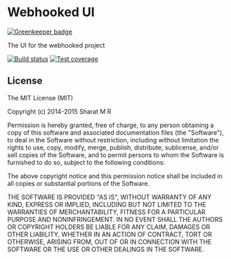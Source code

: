 # Webhooked UI

[![Greenkeeper badge](https://badges.greenkeeper.io/cosmosgenius/webhooked-ui.svg)](https://greenkeeper.io/)

The UI for the webhooked project

[![Build status][travis-image]][travis-url]
[![Test coverage][coveralls-image]][coveralls-url]

## License

The MIT License (MIT)

Copyright (c) 2014-2015 Sharat M R

Permission is hereby granted, free of charge, to any person obtaining a copy
of this software and associated documentation files (the "Software"), to deal
in the Software without restriction, including without limitation the rights
to use, copy, modify, merge, publish, distribute, sublicense, and/or sell
copies of the Software, and to permit persons to whom the Software is
furnished to do so, subject to the following conditions:

The above copyright notice and this permission notice shall be included in all
copies or substantial portions of the Software.

THE SOFTWARE IS PROVIDED "AS IS", WITHOUT WARRANTY OF ANY KIND, EXPRESS OR
IMPLIED, INCLUDING BUT NOT LIMITED TO THE WARRANTIES OF MERCHANTABILITY,
FITNESS FOR A PARTICULAR PURPOSE AND NONINFRINGEMENT. IN NO EVENT SHALL THE
AUTHORS OR COPYRIGHT HOLDERS BE LIABLE FOR ANY CLAIM, DAMAGES OR OTHER
LIABILITY, WHETHER IN AN ACTION OF CONTRACT, TORT OR OTHERWISE, ARISING FROM,
OUT OF OR IN CONNECTION WITH THE SOFTWARE OR THE USE OR OTHER DEALINGS IN THE
SOFTWARE.



[travis-image]: https://img.shields.io/travis/cosmosgenius/webhooked-ui.svg?style=flat-square
[travis-url]: https://travis-ci.org/cosmosgenius/webhooked-ui
[coveralls-image]: https://img.shields.io/coveralls/cosmosgenius/webhooked-ui.svg?style=flat-square
[coveralls-url]: https://coveralls.io/r/cosmosgenius/webhooked-ui?branch=master
[david-image]: http://img.shields.io/david/cosmosgenius/webhooked-ui.svg?style=flat-square
[david-url]: https://david-dm.org/cosmosgenius/webhooked-ui

